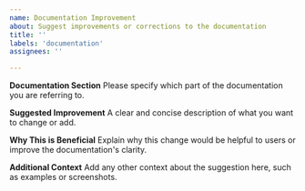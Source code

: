 ```yaml
---
name: Documentation Improvement
about: Suggest improvements or corrections to the documentation
title: ''
labels: 'documentation'
assignees: ''

---
```


**Documentation Section**
Please specify which part of the documentation you are referring to.

**Suggested Improvement**
A clear and concise description of what you want to change or add.

**Why This is Beneficial**
Explain why this change would be helpful to users or improve the documentation's clarity.

**Additional Context**
Add any other context about the suggestion here, such as examples or screenshots.